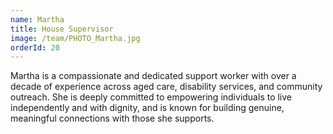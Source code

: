 ```yaml
---
name: Martha
title: House Supervisor
image: /team/PHOTO_Martha.jpg
orderId: 20
---
```


Martha is a compassionate and dedicated support worker with over a decade of experience across aged care, disability services, and community outreach. She is deeply committed to empowering individuals to live independently and with dignity, and is known for building genuine, meaningful connections with those she supports.